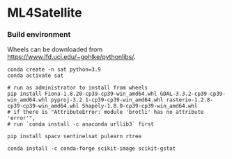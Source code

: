# ML4Satellite

### Build environment

Wheels can be downloaded from https://www.lfd.uci.edu/~gohlke/pythonlibs/.

```
conda create -n sat python=3.9
conda activate sat

# run as administrator to install from wheels
pip install Fiona-1.8.20-cp39-cp39-win_amd64.whl GDAL-3.3.2-cp39-cp39-win_amd64.whl pyproj-3.2.1-cp39-cp39-win_amd64.whl rasterio-1.2.8-cp39-cp39-win_amd64.whl Shapely-1.8.0-cp39-cp39-win_amd64.whl
# if there is "AttributeError: module 'brotli' has no attribute 'error'",  
# run `conda install -c anaconda urllib3` first 
 
pip install spacv sentinelsat pulearn rtree 

conda install -c conda-forge scikit-image scikit-gstat
```